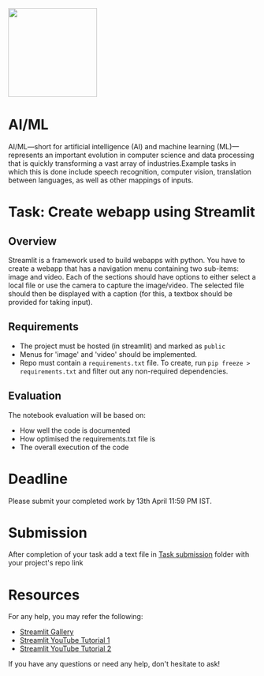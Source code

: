 <img src="https://github.com/EnigmaVSSUT/Induction-2023-2nd-year/blob/main/AI-ML/assets/ai.gif" width="180">

# AI/ML

AI/ML—short for artificial intelligence (AI) and machine learning (ML)—represents an important evolution in computer science and data processing that is quickly transforming a vast array of industries.Example tasks in which this is done include speech recognition, computer vision, translation between languages, as well as other mappings of inputs.

# Task: Create webapp using Streamlit
## Overview
Streamlit is a framework used to build webapps with python. You have to create a webapp that has a navigation menu containing two sub-items: image and video. Each of the sections should have options to either select a local file or use the camera to capture the image/video. The selected file should then be displayed with a caption (for this, a textbox should be provided for taking input).

## Requirements
* The project must be hosted (in streamlit) and marked as `public`
* Menus for 'image' and 'video' should be implemented.
* Repo must contain a `requirements.txt` file. To create, run `pip freeze > requirements.txt` and filter out any non-required dependencies.


## Evaluation
The notebook evaluation will be based on:
* How well the code is documented
* How optimised the requirements.txt file is
* The overall execution of the code


# Deadline
Please submit your completed work by 13th April 11:59 PM IST.

# Submission 
After completion of your task add a text file in [Task submission](https://github.com/EnigmaVSSUT/Induction-2023/tree/main/AI/Task%20Submission) folder with your project's repo link

# Resources
For any help, you may refer the following:
* [Streamlit Gallery](https://streamlit.io/gallery)
* [Streamlit YouTube Tutorial 1](https://www.youtube.com/watch?v=VqgUkExPvLY)
* [Streamlit YouTube Tutorial 2](https://www.youtube.com/playlist?list=PLa6CNrvKM5QU7AjAS90zCMIwi9RTFNIIW)


If you have any questions or need any help, don't hesitate to ask!

